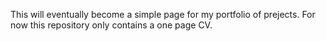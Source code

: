 This will eventually become a simple page for my portfolio of prejects. For now this repository only contains a one page CV.
